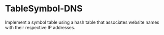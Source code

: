 # TableSymbol-DNS
Implement a symbol table using a hash table that associates website names with their respective IP addresses.
